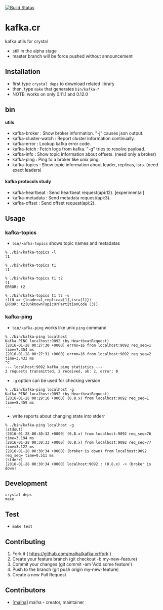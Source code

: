 [![Build Status](https://travis-ci.org/maiha/kafka.cr.svg?branch=master)](https://travis-ci.org/maiha/kafka.cr)
# kafka.cr

kafka utils for crystal

- still in the alpha stage
- master branch will be force pushed without announcement

## Installation

- first type `crystal deps` to download related library
- then, type `make` that generates `bin/kafka-*`
- NOTE: works on only 0.11.1 and 0.12.0

## bin

#### utils

- kafka-broker : Show broker information. "-j" causes json output.
- kafka-cluster-watch : Report cluster information continually.
- kafka-error : Lookup kafka error code.
- kafka-fetch : Fetch logs from kafka. "-g" tries to resolve payload.
- kafka-info : Show topic information about offsets. (need only a broker)
- kafka-ping : Ping to a broker like unix ping.
- kafka-topics : Show topic information about leader, replicas, isrs. (need exact leaders)

#### kafka protocols study

- kafka-heartbeat : Send heartbeat request(api:12). [experimental]
- kafka-metadata : Send metadata request(api:3).
- kafka-offset : Send offset request(api:2).

## Usage

### kafka-topics

- `bin/kafka-topics` shows topic names and metadatas

```
% ./bin/kafka-topics -l
t1

% ./bin/kafka-topics t1
t1

% ./bin/kafka-topics t1 t2
t1
ERROR: t2

% ./bin/kafka-topics t1 t2 -v
t1(0 => {leader=1,replica=[1],isr=[1]})
ERROR: t2(UnknownTopicOrPartitionCode (3))
```

### kafka-ping

- `bin/kafka-ping` works like unix `ping` command

```
% ./bin/kafka-ping localhost
Kafka PING localhost:9092 (by HeartbeatRequest)
[2016-01-28 00:27:30 +0000] errno=16 from localhost:9092 req_seq=1 time=7.354 ms
[2016-01-28 00:27:31 +0000] errno=16 from localhost:9092 req_seq=2 time=3.433 ms
^C
--- localhost:9092 kafka ping statistics ---
2 requests transmitted, 2 received, ok: 2, error: 0
```

- `-g` option can be used for checking version

```
% ./bin/kafka-ping localhost -g
Kafka PING localhost:9092 (by HeartbeatRequest)
[2016-01-28 00:29:16 +0000] (0.8.x) from localhost:9092 req_seq=1 time=8.459 ms
...
```

- write reports about changing state into stderr

```
% ./bin/kafka-ping localhost -g
(stdout)
[2016-01-28 00:30:32 +0000] (0.8.x) from localhost:9092 req_seq=76 time=3.194 ms
[2016-01-28 00:30:33 +0000] (0.8.x) from localhost:9092 req_seq=77 time=3.122 ms
[2016-01-28 00:30:34 +0000] (broker is down) from localhost:9092 req_seq= time=0.511 ms
(stderr)
[2016-01-28 00:30:34 +0000] localhost:9092 : (0.8.x) -> (broker is down)
```

## Development

```
crystal deps
make
```

## Test

- `make test`

## Contributing

1. Fork it ( https://github.com/maiha/kafka.cr/fork )
2. Create your feature branch (git checkout -b my-new-feature)
3. Commit your changes (git commit -am 'Add some feature')
4. Push to the branch (git push origin my-new-feature)
5. Create a new Pull Request

## Contributors

- [[maiha]](https://github.com/maiha) maiha - creator, maintainer
